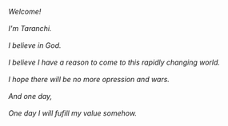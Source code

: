 *_Welcome!_*  <br><br>
*_I'm Taranchi._* <br><br>
*_I believe in God._* <br><br>
*_I believe I have a reason to come to this rapidly changing world._* <br><br>
*_I hope there will be no more opression and wars._* <br><br>
*_And one day,_* <br><br>
*_One day I will fufill my value somehow._*

